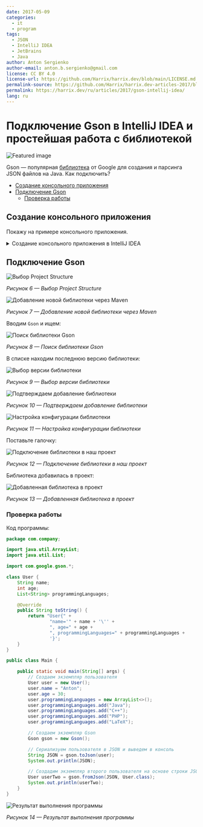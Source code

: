 ```yaml
---
date: 2017-05-09
categories:
  - it
  - program
tags:
  - JSON
  - IntelliJ IDEA
  - JetBrains
  - Java
author: Anton Sergienko
author-email: anton.b.sergienko@gmail.com
license: CC BY 4.0
license-url: https://github.com/Harrix/harrix.dev/blob/main/LICENSE.md
permalink-source: https://github.com/Harrix/harrix.dev-articles-2017/blob/main/gson-intellij-idea/gson-intellij-idea.md
permalink: https://harrix.dev/ru/articles/2017/gson-intellij-idea/
lang: ru
---
```


# Подключение Gson в IntelliJ IDEA и простейшая работа с библиотекой

![Featured image](featured-image.svg)

Gson — популярная [библиотека](https://github.com/google/gson) от Google для создания и парсинга JSON файлов на Java. Как подключить?

- [Создание консольного приложения](#создание-консольного-приложения)
- [Подключение Gson](#подключение-gson)
  - [Проверка работы](#проверка-работы)

## Создание консольного приложения

Покажу на примере консольного приложения.

<details>
<summary>Создание консольного приложения в IntelliJ IDEA</summary>

![Создание нового проекта](img/new-project_01.png)

_Рисунок 1 — Создание нового проекта_

![Выбор типа нового проекта и версии JDK](img/new-project_02.png)

_Рисунок 2 — Выбор типа нового проекта и версии JDK_

![Выбор шаблона проекта](img/new-project_03.png)

_Рисунок 3 — Выбор шаблона проекта_

![Выбор имени проекта, его пакета, а также его расположения](img/new-project_04.png)

_Рисунок 4 — Выбор имени проекта, его пакета, а также его расположения_

![Созданный проект](img/new-project_05.png)

_Рисунок 5 — Созданный проект_

</details>

## Подключение Gson

![Выбор Project Structure](img/add-library_01.png)

_Рисунок 6 — Выбор Project Structure_

![Добавление новой библиотеки через Maven](img/add-library_02.png)

_Рисунок 7 — Добавление новой библиотеки через Maven_

Вводим `Gson` и ищем:

![Поиск библиотеки Gson](img/add-library_03.png)

_Рисунок 8 — Поиск библиотеки Gson_

В списке находим последнюю версию библиотеки:

![Выбор версии библиотеки](img/add-library_04.png)

_Рисунок 9 — Выбор версии библиотеки_

![Подтверждаем добавление библиотеки](img/add-library_05.png)

_Рисунок 10 — Подтверждаем добавление библиотеки_

![Настройка конфигурации библиотеки](img/add-library_06.png)

_Рисунок 11 — Настройка конфигурации библиотеки_

Поставьте галочку:

![Подключение библиотеки в наш проект](img/add-library_07.png)

_Рисунок 12 — Подключение библиотеки в наш проект_

Библиотека добавилась в проект:

![Добавленная библиотека в проект](img/add-library_08.png)

_Рисунок 13 — Добавленная библиотека в проект_

### Проверка работы

Код программы:

```java
package com.company;

import java.util.ArrayList;
import java.util.List;

import com.google.gson.*;

class User {
    String name;
    int age;
    List<String> programmingLanguages;

    @Override
    public String toString() {
        return "User{" +
                "name='" + name + '\'' +
                ", age=" + age +
                ", programmingLanguages=" + programmingLanguages +
                '}';
    }
}

public class Main {

    public static void main(String[] args) {
        // Создаем экземпляр пользователя
        User user = new User();
        user.name = "Anton";
        user.age = 30;
        user.programmingLanguages = new ArrayList<>();
        user.programmingLanguages.add("Java");
        user.programmingLanguages.add("C++");
        user.programmingLanguages.add("PHP");
        user.programmingLanguages.add("LaTeX");

        // Создаем экземпляр Gson
        Gson gson = new Gson();

        // Сериализуем пользователя в JSON и выведем в консоль
        String JSON = gson.toJson(user);
        System.out.println(JSON);

        // Создадим экземпляр второго пользователя на основе строки JSON
        User userTwo = gson.fromJson(JSON, User.class);
        System.out.println(userTwo);
    }
}
```

![Результат выполнения программы](img/result.png)

_Рисунок 14 — Результат выполнения программы_

